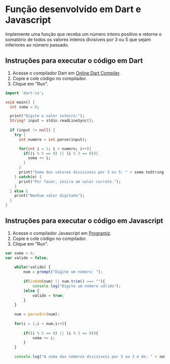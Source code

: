 # Função desenvolvido em Dart e Javascript

Implemente uma função que receba um número inteiro positivo e retorne o somatório de todos os valores
inteiros divisíveis por 3 ou 5 que sejam inferiores ao número passado.

## Instruções para executar o código em Dart

1. Acesse o compilador Dart em [Online Dart Compiler](https://www.adaface.com/online-compiler/online-dart-compiler).
2. Copie e cole código no compilador.
3. Clique em "Run".
   
```dart
import 'dart:io';

void main() {
  int soma = 0;

  print("Digite o valor inteiro:");
  String? input = stdin.readLineSync();
  
  if (input != null) {
    try {
      int numero = int.parse(input);

      for(int i = 1; i < numero; i++){
        if((i % 5 == 0) || (i % 3 == 0)){
          soma += i;
        }
      }
      print("Soma dos valores divisiveis por 3 ou 5: " + soma.toString());
    } catch(e) {
      print("Por favor, insira um valor correto.");
    }
  } else {
    print("Nenhum valor digitado");
  }
}
```



## Instruções para executar o código em Javascript

1. Acesse o compilador Javascript em [Programiz](https://www.programiz.com/javascript/online-compiler/#google_vignette).
2. Copie e cole código no compilador.
3. Clique em "Run".

```javascript
var soma = 0;
var valido = false;
    
    while(!valido) {
        num = prompt("Digite um número: ");
        
        if(isNaN(num) || num.trim() === ""){
            console.log("Digite um número válido");
        }else {
            valido = true;
        }
    }
    
    num = parseInt(num);
    
    for(i = 1;i < num;i++){
    
        if((i % 5 == 0) || (i % 3 == 0)){
            soma += i;
        }
    }
    
    console.log("A soma dos números divisiveís por 5 ou 3 é de: " + soma);
```


